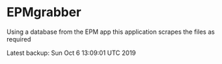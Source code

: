 # EPMgrabber
Using a database from the EPM app this application scrapes the files as required


Latest backup: Sun Oct 6 13:09:01 UTC 2019
